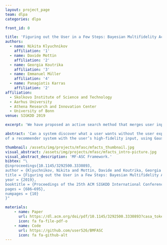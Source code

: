 ```yaml
---
layout: project_page
team: dlpa
categories: dlpa

front_id: 0

title: 'Figuring out the User in a Few Steps: Bayesian Multifidelity Active Search with Cokriging'
authors:
  - name: Nikita Klyuchnikov
    affiliation: '1'
  - name: Davide Mottin
    affiliation: '2'
  - name: Georgia Koutrika
    affiliation: '3'
  - name: Emmanuel Müller
    affiliation: '4'
  - name: Panagiotis Karras
    affiliation: '2'
affiliation:
  - Skolkovo Institute of Science and Technology
  - Aarhus University
  - Athena Research and Innovation Center
  - University of Bonn
venue: SIGKDD 2019

excerpt: 'We have proposed an active search method that merges user inputs with inputs derived from other sources, e.g. a recommender system, so as to tailor learning of user’s interests.'

abstract: 'Can a system discover what a user wants without the user explicitly issuing a query? A recommender system proposes items of potential interest based on past user history. On the other hand, active search incites, and learns from, user feedback, in order to recommend items that meet a user’s current tacit interests, hence promises to offer up-to-date recommendations going beyond those of a recommender system. Yet extant active search methods require an overwhelming amount of user input, relying solely on such input for each item they pick. In this paper, we propose MF-ASC, a novel active search mechanism that performs well with minimal user input. MF-ASC combines cheap, low-fidelity evaluations in the style
of a recommender system with the user’s high-fidelity input, using Gaussian process regression with multiple target variables (cokriging). To our knowledge, this is the first application of cokriging to active search. Our empirical study with synthetic and real-world data shows that MF-ASC outperforms the state of the art in terms of result relevance within a budget of interactions.'

thumbnail: /assets/img/projects/mfasc/mfacts_thumbnail.jpg
visual_abstract: /assets/img/projects/mfasc/mfacts_intro-picture.jpg
visual_abstract_description: 'MF-ASC Framework.'
bibtex: "\
@inproceedings{10.1145/3292500.3330893,
author = {Klyuchnikov, Nikita and Mottin, Davide and Koutrika, Georgia and Muller, Emmanuel and Karras, Panagiotis},
title = {Figuring out the User in a Few Steps: Bayesian Multifidelity Active Search with Cokriging},
year = {2019},
booktitle = {Proceedings of the 25th ACM SIGKDD International Conference on Knowledge Discovery & Data Mining},
pages = {686–695},
numpages = {10}
}"

materials:
    - name: Paper
      url: https://dl.acm.org/doi/pdf/10.1145/3292500.3330893?casa_token=I397-FnbbEwAAAAA:56xw0zfhflOTlQSvMhJXpGL3Yww6RYZDRt84bgkqrQg5SbM7Z9Nkdol13-xY9z_UHWzZIk496yPrvw
      icon: fa fa-file-pdf-o
    - name: Code
      url: https://github.com/user526/BMFASC
      icon: fa fa-github-alt
---
```

